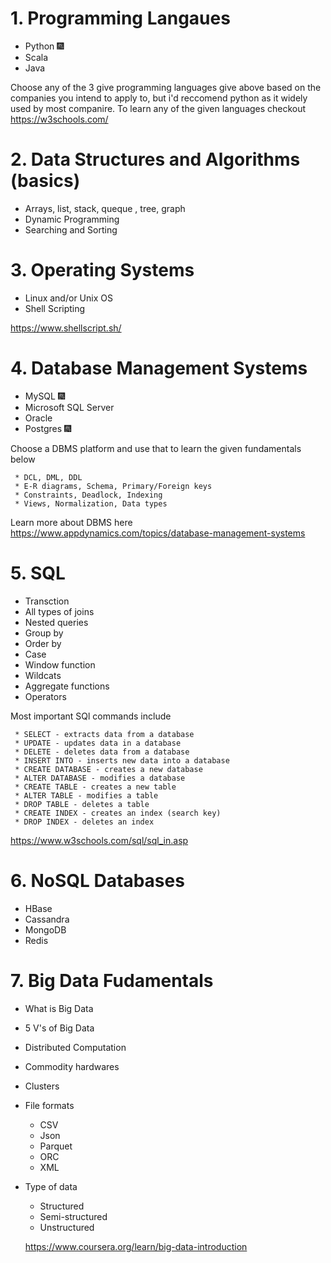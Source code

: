 # 1. Programming Langaues

* Python :fireworks:
* Scala 
* Java

Choose any of the 3 give programming languages give above based on the companies you intend to apply to, but i'd reccomend python as it widely used by most companire.
To learn any of the given languages checkout <https://w3schools.com/>

# 2. Data Structures and Algorithms (basics)

* Arrays, list, stack, queque , tree, graph
* Dynamic Programming
* Searching and Sorting

# 3. Operating Systems

* Linux and/or Unix OS
* Shell Scripting

<https://www.shellscript.sh/>

# 4. Database Management Systems

* MySQL :fireworks:
* Microsoft SQL Server
* Oracle
* Postgres :fireworks:

Choose a DBMS platform and use that to learn the given fundamentals below

     * DCL, DML, DDL
     * E-R diagrams, Schema, Primary/Foreign keys
     * Constraints, Deadlock, Indexing
     * Views, Normalization, Data types
    
Learn more about DBMS here <https://www.appdynamics.com/topics/database-management-systems>


# 5. SQL

* Transction
* All types of joins 
* Nested queries
* Group by
* Order by
* Case
* Window function
* Wildcats
* Aggregate functions
* Operators
    
Most important SQl commands include


     * SELECT - extracts data from a database
     * UPDATE - updates data in a database
     * DELETE - deletes data from a database
     * INSERT INTO - inserts new data into a database
     * CREATE DATABASE - creates a new database
     * ALTER DATABASE - modifies a database
     * CREATE TABLE - creates a new table
     * ALTER TABLE - modifies a table
     * DROP TABLE - deletes a table
     * CREATE INDEX - creates an index (search key)
     * DROP INDEX - deletes an index

<https://www.w3schools.com/sql/sql_in.asp>

# 6. NoSQL Databases

* HBase
* Cassandra
* MongoDB
* Redis


# 7. Big Data Fudamentals

* What is Big Data
* 5 V's of Big Data
* Distributed Computation
* Commodity hardwares
* Clusters
* File formats
     * CSV
     * Json
     * Parquet
     * ORC
     * XML
* Type of data
     * Structured
     * Semi-structured
     * Unstructured
    
    
    <https://www.coursera.org/learn/big-data-introduction>
